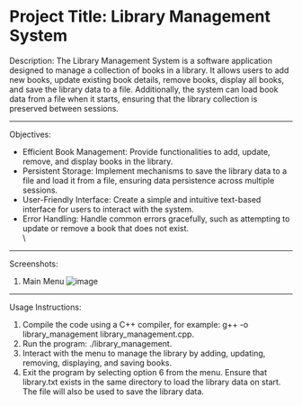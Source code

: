 # Project Title: Library Management System
Description:
The Library Management System is a software application designed to manage a collection of books in a library. It allows users to add new books, update existing book details, remove books, display all books, and save the library data to a file. Additionally, the system can load book data from a file when it starts, ensuring that the library collection is preserved between sessions.<br>
***
Objectives:
* Efficient Book Management: Provide functionalities to add, update, remove, and display books in the library.
* Persistent Storage: Implement mechanisms to save the library data to a file and load it from a file, ensuring data persistence across multiple sessions.
* User-Friendly Interface: Create a simple and intuitive text-based interface for users to interact with the system.
* Error Handling: Handle common errors gracefully, such as attempting to update or remove a book that does not exist.<br>\
***
Screenshots:
1. Main Menu
  ![image](https://github.com/teyvas/Library-manager/assets/150505028/ec8b16a9-4b1a-44dd-b172-8348453aa502)<br>
***
Usage Instructions:
1. Compile the code using a C++ compiler, for example: g++ -o library_management library_management.cpp.
2. Run the program: ./library_management.
3. Interact with the menu to manage the library by adding, updating, removing, displaying, and saving books.
4. Exit the program by selecting option 6 from the menu.
Ensure that library.txt exists in the same directory to load the library data on start. The file will also be used to save the library data.
